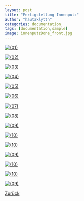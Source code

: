 ```yaml
---
layout: post
title: "Fertigstellung Innenputz"
author: "hautaklyttn"
categories: documentation
tags: [documentation,sample]
image: innenputzDone_front.jpg
---
```


<a href="../assets/img/innenputzDone_front.jpg" data-lightbox="IPDone" data-title="">![(01)](../assets/img/innenputzDone_front.jpg)</a>

<a href="../assets/img/01_03_2020_(1).jpg" data-lightbox="IPDone" data-title="">![(02)](../assets/img/01_03_2020_(1).jpg)</a>

<a href="../assets/img/01_03_2020_(2).jpg" data-lightbox="IPDone" data-title="">![(03)](../assets/img/01_03_2020_(2).jpg)</a>

<a href="../assets/img/01_03_2020_(3).jpg" data-lightbox="IPDone" data-title="">![(04)](../assets/img/01_03_2020_(3).jpg)</a>

<a href="../assets/img/01_03_2020_(4).jpg" data-lightbox="IPDone" data-title="">![(05)](../assets/img/01_03_2020_(4).jpg)</a>

<a href="../assets/img/01_03_2020_(5).jpg" data-lightbox="IPDone" data-title="">![(06)](../assets/img/01_03_2020_(5).jpg)</a>

<a href="../assets/img/01_03_2020_(6).jpg" data-lightbox="IPDone" data-title="">![(07)](../assets/img/01_03_2020_(6).jpg)</a>

<a href="../assets/img/01_03_2020_(7).jpg" data-lightbox="IPDone" data-title="">![(08)](../assets/img/01_03_2020_(7).jpg)</a>

<a href="../assets/img/01_03_2020_(8).jpg" data-lightbox="IPDone" data-title="">![(09)](../assets/img/01_03_2020_(8).jpg)</a>

<a href="../assets/img/01_03_2020_(9).jpg" data-lightbox="IPDone" data-title="">![(10)](../assets/img/01_03_2020_(9).jpg)</a>

<a href="../assets/img/01_03_2020_(10).jpg" data-lightbox="IPDone" data-title="">![(10)](../assets/img/01_03_2020_(10).jpg)</a>

<a href="../assets/img/01_03_2020_(11).jpg" data-lightbox="IPDone" data-title="">![(09)](../assets/img/01_03_2020_(11).jpg)</a>

<a href="../assets/img/01_03_2020_(12).jpg" data-lightbox="IPDone" data-title="">![(10)](../assets/img/01_03_2020_(12).jpg)</a>

<a href="../assets/img/01_03_2020_(13).jpg" data-lightbox="IPDone" data-title="">![(10)](../assets/img/01_03_2020_(13).jpg)</a>

<a href="../assets/img/01_03_2020_(14).jpg" data-lightbox="IPDone" data-title="">![(09)](../assets/img/01_03_2020_(14).jpg)</a>

[Zurück](/hausblog)  
